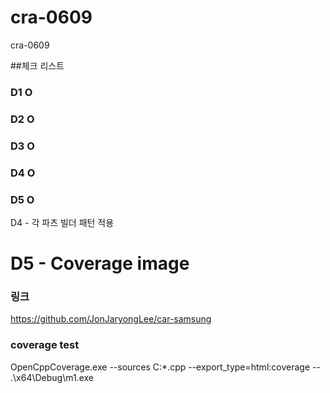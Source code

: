 # cra-0609
cra-0609

##체크 리스트
### D1 O
### D2 O
### D3 O
### D4 O
### D5 O

D4 - 각 파츠 빌더 패턴 적용

# D5 - Coverage image 

### 링크
https://github.com/JonJaryongLee/car-samsung

### coverage test
OpenCppCoverage.exe --sources C:*.cpp --export_type=html:coverage -- .\x64\Debug\m1.exe
